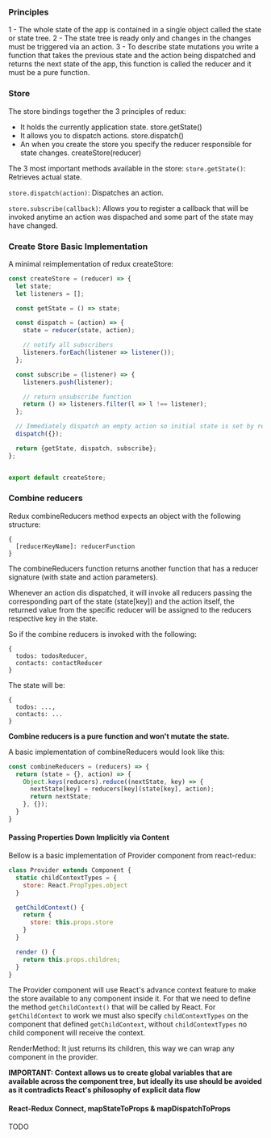 ### Principles

  1 - The whole state of the app is contained in a single object called the state or state tree.
  2 - The state tree is ready only and changes in the changes must be triggered via an action.
  3 - To describe state mutations you write a function that takes the previous state and the action being dispatched and returns the next state of the app, this function is called the reducer and it must be a pure function.


### Store
The store bindings together the 3 principles of redux:
  - It holds the currently application state. store.getState()
  - It allows you to dispatch actions. store.dispatch()
  - An when you create the store you specify the reducer responsible for state changes.  createStore(reducer)

The 3 most important methods available in the store:
  `store.getState()`:
    Retrieves actual state.

  `store.dispatch(action)`:
    Dispatches an action.

  `store.subscribe(callback)`:
    Allows you to register a callback that will be invoked anytime an action was dispached and some
    part of the state may have changed.

### Create Store Basic Implementation
A minimal reimplementation of redux createStore:

```javascript
const createStore = (reducer) => {
  let state;
  let listeners = [];

  const getState = () => state;

  const dispatch = (action) => {
    state = reducer(state, action);

    // notify all subscribers
    listeners.forEach(listener => listener());
  };

  const subscribe = (listener) => {
    listeners.push(listener);

    // return unsubscribe function
    return () => listeners.filter(l => l !== listener);
  };

  // Immediately dispatch an empty action so initial state is set by reducers
  dispatch({});

  return {getState, dispatch, subscribe};
};


export default createStore;

```


### Combine reducers
Redux combineReducers method expects an object with the following structure:
```
{
  [reducerKeyName]: reducerFunction
}
```

The combineReducers function returns another function that has a reducer signature (with state and action parameters).

Whenever an action dis dispatched, it will invoke all reducers passing the corresponding part of the state (state[key]) and the action itself, the returned value from the specific reducer will be assigned to the reducers respective key in the state.

So if the combine reducers is invoked with the following:
```
{
  todos: todosReducer,
  contacts: contactReducer
}
```

The state will be:
```
{
  todos: ...,
  contacts: ...
}
```

**Combine reducers is a pure function and won't mutate the state.**

A basic implementation of combineReducers would look like this:

```javascript
const combineReducers = (reducers) => {
  return (state = {}, action) => {
    Object.keys(reducers).reduce((nextState, key) => {
      nextState[key] = reducers[key](state[key], action);
      return nextState;
    }, {});
  }
}
```


#### Passing Properties Down Implicitly via Content

Bellow is a basic implementation of Provider component from react-redux:

```javascript
class Provider extends Component {
  static childContextTypes = {
    store: React.PropTypes.object
  }

  getChildContext() {
    return {
      store: this.props.store
    }
  }

  render () {
    return this.props.children;
  }
}
```

The Provider component will use React's advance context feature to make the store available to any component inside it. For that we need to define the method `getChildContext()` that will be called by React. For `getChildContext` to work we must also specify `childContextTypes` on the component that defined `getChildContext`, without `childContextTypes` no child component will receive the context.

RenderMethod: It just returns its children, this way we can wrap any component in the provider.

**IMPORTANT: Context allows us to create global variables that are available across the component tree, but ideally its use should be avoided as it contradicts React's philosophy of explicit data flow**


#### React-Redux Connect, mapStateToProps & mapDispatchToProps
TODO
